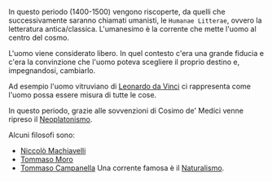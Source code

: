 In questo periodo (1400-1500) vengono riscoperte, da quelli che successivamente saranno chiamati umanisti, le `Humanae Litterae`, ovvero la letteratura antica/classica.
L'umanesimo è la corrente che mette l'uomo al centro del cosmo.

L'uomo viene considerato libero. In quel contesto c'era una grande fiducia e c'era la convinzione che l'uomo poteva scegliere il proprio destino e, impegnandosi, cambiarlo.

Ad esempio l'uomo vitruviano di [Leonardo da Vinci](Leonardo%20da%20Vinci.md) ci rappresenta come l'uomo possa essere misura di tutte le cose.

In questo periodo, grazie alle sovvenzioni di Cosimo de' Medici venne ripreso il [Neoplatonismo](../Platone/Neoplatonismo/Neoplatonismo.md).

Alcuni filosofi sono:
- [Niccolò Machiavelli](Niccolò%20Machiavelli.md)
- [Tommaso Moro](Tommaso%20Moro.md)
- [Tommaso Campanella](Tommaso%20Campanella.md)
Una corrente famosa è il [Naturalismo](Naturalismo.md).